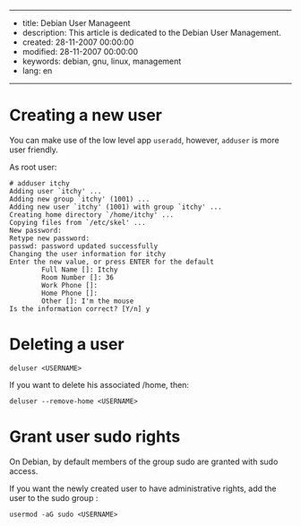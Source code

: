 -----

* title: Debian User Manageent
* description: This article is dedicated to the Debian User Management.
* created: 28-11-2007 00:00:00
* modified: 28-11-2007 00:00:00
* keywords: debian, gnu, linux, management
* lang: en

-----

# Creating a new user

You can make use of the low level app `useradd`, however, `adduser` is more user friendly.

As root user:

    # adduser itchy                    
    Adding user `itchy' ...
    Adding new group `itchy' (1001) ...
    Adding new user `itchy' (1001) with group `itchy' ...
    Creating home directory `/home/itchy' ...
    Copying files from `/etc/skel' ...
    New password: 
    Retype new password: 
    passwd: password updated successfully
    Changing the user information for itchy
    Enter the new value, or press ENTER for the default
            Full Name []: Itchy
            Room Number []: 36
            Work Phone []: 
            Home Phone []: 
            Other []: I'm the mouse
    Is the information correct? [Y/n] y

# Deleting a user

    deluser <USERNAME>

If you want to delete his associated /home, then:

    deluser --remove-home <USERNAME>

# Grant user sudo rights

On Debian, by default members of the group sudo are granted with sudo access.

If you want the newly created user to have administrative rights, add the user to the sudo group :

    usermod -aG sudo <USERNAME>
